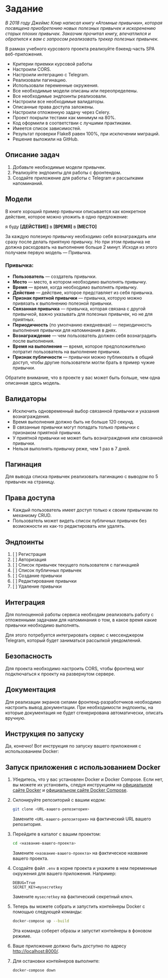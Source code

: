# Задание

*В 2018 году Джеймс Клир написал книгу «Атомные привычки», которая посвящена приобретению новых полезных привычек и искоренению старых плохих привычек. Заказчик прочитал книгу, впечатлился и обратился к вам с запросом реализовать трекер полезных привычек.*

В рамках учебного курсового проекта реализуйте бэкенд-часть SPA веб-приложения.

- Критерии приемки курсовой работы
- Настроили CORS.
- Настроили интеграцию с Telegram.
- Реализовали пагинацию.
- Использовали переменные окружения.
- Все необходимые модели описаны или переопределены.
- Все необходимые эндпоинты реализовали.
- Настроили все необходимые валидаторы.
- Описанные права доступа заложены.
- Настроили отложенную задачу через Celery.
- Проект покрыли тестами как минимум на 80%.
- Код оформили в соответствии с лучшими практиками.
- Имеется список зависимостей.
- Результат проверки Flake8 равен 100%, при исключении миграций.
- Решение выложили на GitHub.

## Описание задач

1. Добавьте необходимые модели привычек.
2. Реализуйте эндпоинты для работы с фронтендом.
3. Создайте приложение для работы с Telegram и рассылками напоминаний.

## Модели

В книге хороший пример привычки описывается как конкретное действие, которое можно уложить в одно предложение:

я буду **[ДЕЙСТВИЕ]** в **[ВРЕМЯ]** в **[МЕСТО]**

За каждую полезную привычку необходимо себя вознаграждать или сразу после делать приятную привычку. Но при этом привычка не должна расходовать на выполнение больше 2 минут. Исходя из этого получаем первую модель — Привычка.

### Привычка:

* **Пользователь** — создатель привычки.
* **Место** — место, в котором необходимо выполнять привычку.
* **Время** — время, когда необходимо выполнять привычку.
* **Действие** — действие, которое представляет из себя привычка.
* **Признак приятной привычки** — привычка, которую можно привязать к выполнению полезной привычки.
* **Связанная привычка** — привычка, которая связана с другой привычкой, важно указывать для полезных привычек, но не для приятных.
* **Периодичность** (по умолчанию ежедневная) — периодичность выполнения привычки для напоминания в днях.
* **Вознаграждение** — чем пользователь должен себя вознаградить после выполнения.
* **Время на выполнение** — время, которое предположительно потратит пользователь на выполнение привычки.
* **Признак публичности** — привычки можно публиковать в общий доступ, чтобы другие пользователи могли брать в пример чужие привычки.

Обратите внимание, что в проекте у вас может быть больше, чем одна описанная здесь модель.

## Валидаторы
* Исключить одновременный выбор связанной привычки и указания вознаграждения.
* Время выполнения должно быть не больше 120 секунд.
* В связанные привычки могут попадать только привычки с признаком приятной привычки.
* У приятной привычки не может быть вознаграждения или связанной привычки.
* Нельзя выполнять привычку реже, чем 1 раз в 7 дней.
## Пагинация
Для вывода списка привычек реализовать пагинацию с выводом по 5 привычек на страницу.

## Права доступа
* Каждый пользователь имеет доступ только к своим привычкам по механизму CRUD.
* Пользователь может видеть список публичных привычек без возможности их как-то редактировать или удалять.
## Эндпоинты
1. [ ] Регистрация
2. [ ] Авторизация
3. [ ] Список привычек текущего пользователя с пагинацией
4. [ ] Список публичных привычек
5. [ ] Создание привычки
6. [ ] Редактирование привычки
7. [ ] Удаление привычки
## Интеграция
Для полноценной работы сервиса необходим реализовать работу с отложенными задачами для напоминания о том, в какое время какие привычки необходимо выполнять.

Для этого потребуется интегрировать сервис с мессенджером Telegram, который будет заниматься рассылкой уведомлений.

## Безопасность
Для проекта необходимо настроить CORS, чтобы фронтенд мог подключаться к проекту на развернутом сервере.

## Документация
Для реализации экранов силами фронтенд-разработчиков необходимо настроить вывод документации. При необходимости эндпоинты, на которые документация не будет сгенерирована автоматически, описать вручную.

## Инструкция по запуску
Да, конечно! Вот инструкция по запуску вашего приложения с использованием Docker:

## Запуск приложения с использованием Docker

1. Убедитесь, что у вас установлен Docker и Docker Compose. Если нет, вы можете их установить, следуя инструкциям на [официальном сайте Docker](https://docs.docker.com/get-docker/) и [официальном сайте Docker Compose](https://docs.docker.com/compose/install/).

2. Склонируйте репозиторий с вашим кодом:

    ```bash
    git clone <URL-вашего-репозитория>
    ```

    Замените `<URL-вашего-репозитория>` на фактический URL вашего репозитория.

3. Перейдите в каталог с вашим проектом:

    ```bash
    cd <название-вашего-проекта>
    ```

    Замените `<название-вашего-проекта>` на фактическое название вашего проекта.

4. Создайте файл `.env` в корне проекта и укажите в нем переменные окружения для вашего приложения. Например:

    ```plaintext
    DEBUG=True
    SECRET_KEY=mysecretkey
    ```

    Замените `mysecretkey` на фактический секретный ключ.

5. Теперь вы можете собрать и запустить контейнеры Docker с помощью следующей команды:

    ```bash
    docker-compose up --build
    ```

    Эта команда соберет образы и запустит контейнеры в фоновом режиме.

6. Ваше приложение должно быть доступно по адресу [http://localhost:8000/](http://localhost:8000/).

7. Для остановки контейнеров выполните:

    ```bash
    docker-compose down
    ```

